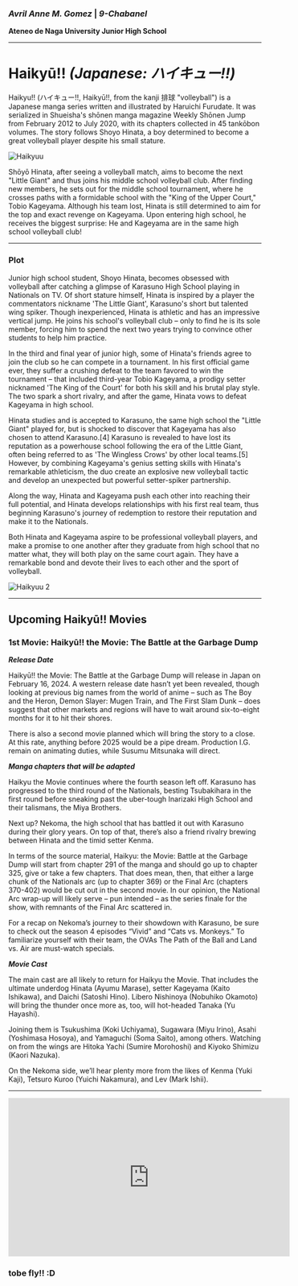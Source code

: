 ### *Avril Anne M. Gomez*  |  *9-Chabanel*
**Ateneo de Naga University Junior High School**

---

# Haikyū!!  *(Japanese: ハイキュー!!)*

Haikyu!! (ハイキュー!!, Haikyū!!, from the kanji 排球 "volleyball") is a Japanese manga series written and illustrated by Haruichi Furudate. It was serialized in Shueisha's shōnen manga magazine Weekly Shōnen Jump from February 2012 to July 2020, with its chapters collected in 45 tankōbon volumes. The story follows Shoyo Hinata, a boy determined to become a great volleyball player despite his small stature.

![Haikyuu](https://pbs.twimg.com/media/EgEpvz4UwAAR6Pp.jpg)


Shōyō Hinata, after seeing a volleyball match, aims to become the next "Little Giant" and thus joins his middle school volleyball club. After finding new members, he sets out for the middle school tournament, where he crosses paths with a formidable school with the "King of the Upper Court," Tobio Kageyama. Although his team lost, Hinata is still determined to aim for the top and exact revenge on Kageyama. Upon entering high school, he receives the biggest surprise: He and Kageyama are in the same high school volleyball club!

---

### Plot


Junior high school student, Shoyo Hinata, becomes obsessed with volleyball after catching a glimpse of Karasuno High School playing in Nationals on TV. Of short stature himself, Hinata is inspired by a player the commentators nickname 'The Little Giant', Karasuno's short but talented wing spiker. Though inexperienced, Hinata is athletic and has an impressive vertical jump. He joins his school's volleyball club – only to find he is its sole member, forcing him to spend the next two years trying to convince other students to help him practice.

In the third and final year of junior high, some of Hinata's friends agree to join the club so he can compete in a tournament. In his first official game ever, they suffer a crushing defeat to the team favored to win the tournament – that included third-year Tobio Kageyama, a prodigy setter nicknamed 'The King of the Court' for both his skill and his brutal play style. The two spark a short rivalry, and after the game, Hinata vows to defeat Kageyama in high school.

Hinata studies and is accepted to Karasuno, the same high school the "Little Giant" played for, but is shocked to discover that Kageyama has also chosen to attend Karasuno.[4] Karasuno is revealed to have lost its reputation as a powerhouse school following the era of the Little Giant, often being referred to as 'The Wingless Crows' by other local teams.[5] However, by combining Kageyama's genius setting skills with Hinata's remarkable athleticism, the duo create an explosive new volleyball tactic and develop an unexpected but powerful setter-spiker partnership.

Along the way, Hinata and Kageyama push each other into reaching their full potential, and Hinata develops relationships with his first real team, thus beginning Karasuno's journey of redemption to restore their reputation and make it to the Nationals.

Both Hinata and Kageyama aspire to be professional volleyball players, and make a promise to one another after they graduate from high school that no matter what, they will both play on the same court again. They have a remarkable bond and devote their lives to each other and the sport of volleyball.

![Haikyuu 2](https://wallpapers.com/images/hd/karasuno-players-from-haikyuu-teams-3al75qmrfkg4j630.jpg)

---

## Upcoming Haikyū!! Movies

### 1st Movie: Haikyū!! the Movie: The Battle at the Garbage Dump


***Release Date***

Haikyū!! the Movie: The Battle at the Garbage Dump will release in Japan on February 16, 2024. A western release date hasn’t yet been revealed, though looking at previous big names from the world of anime – such as The Boy and the Heron, Demon Slayer: Mugen Train, and The First Slam Dunk – does suggest that other markets and regions will have to wait around six-to-eight months for it to hit their shores.

There is also a second movie planned which will bring the story to a close. At this rate, anything before 2025 would be a pipe dream. Production I.G. remain on animating duties, while Susumu Mitsunaka will direct.

***Manga chapters that will be adapted***

Haikyu the Movie continues where the fourth season left off. Karasuno has progressed to the third round of the Nationals, besting Tsubakihara in the first round before sneaking past the uber-tough Inarizaki High School and their talismans, the Miya Brothers.

Next up? Nekoma, the high school that has battled it out with Karasuno during their glory years. On top of that, there’s also a friend rivalry brewing between Hinata and the timid setter Kenma.

In terms of the source material, Haikyu: the Movie: Battle at the Garbage Dump will start from chapter 291 of the manga and should go up to chapter 325, give or take a few chapters. That does mean, then, that either a large chunk of the Nationals arc (up to chapter 369) or the Final Arc (chapters 370-402) would be cut out in the second movie. In our opinion, the National Arc wrap-up will likely serve – pun intended – as the series finale for the show, with remnants of the Final Arc scattered in.

For a recap on Nekoma’s journey to their showdown with Karasuno, be sure to check out the season 4 episodes “Vivid” and “Cats vs. Monkeys.” To familiarize yourself with their team, the OVAs The Path of the Ball and Land vs. Air are must-watch specials.

***Movie Cast***

The main cast are all likely to return for Haikyu the Movie. That includes the ultimate underdog Hinata (Ayumu Marase), setter Kageyama (Kaito Ishikawa), and Daichi (Satoshi Hino). Libero Nishinoya (Nobuhiko Okamoto) will bring the thunder once more as, too, will hot-headed Tanaka (Yu Hayashi).

Joining them is Tsukushima (Koki Uchiyama), Sugawara (Miyu Irino), Asahi (Yoshimasa Hosoya), and Yamaguchi (Soma Saito), among others. Watching on from the wings are Hitoka Yachi (Sumire Morohoshi) and Kiyoko Shimizu (Kaori Nazuka).

On the Nekoma side, we’ll hear plenty more from the likes of Kenma (Yuki Kaji), Tetsuro Kuroo (Yuichi Nakamura), and Lev (Mark Ishii).

---

<iframe width="560" height="315" src="https://www.youtube.com/embed/VKviyEGvb94?si=YiGvoRqe_h0wNSPC" title="YouTube video player" frameborder="0" allow="accelerometer; autoplay; clipboard-write; encrypted-media; gyroscope; picture-in-picture; web-share" allowfullscreen></iframe>




### tobe fly!! :D


